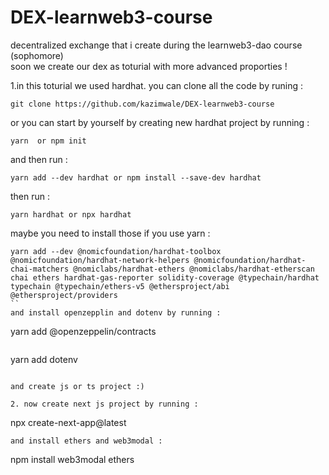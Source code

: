 # DEX-learnweb3-course
decentralized exchange that i create during the learnweb3-dao course (sophomore)  
soon we create our dex as toturial with more advanced proporties !

1.in this toturial we used hardhat. you can clone all the code by runing :
```
git clone https://github.com/kazimwale/DEX-learnweb3-course 
```

or you can start by yourself by creating new hardhat project by running :
```
yarn  or npm init
```
and then run :
```
yarn add --dev hardhat or npm install --save-dev hardhat 
```
then run :
```
yarn hardhat or npx hardhat 
```
maybe you need to install those if you use yarn :
```
yarn add --dev @nomicfoundation/hardhat-toolbox @nomicfoundation/hardhat-network-helpers @nomicfoundation/hardhat-chai-matchers @nomiclabs/hardhat-ethers @nomiclabs/hardhat-etherscan chai ethers hardhat-gas-reporter solidity-coverage @typechain/hardhat typechain @typechain/ethers-v5 @ethersproject/abi @ethersproject/providers
``
and install openzepplin and dotenv by running :
```
yarn add @openzeppelin/contracts 
```
```
yarn add dotenv
```

and create js or ts project :)

2. now create next js project by running :
```
npx create-next-app@latest
```
and install ethers and web3modal :
```
npm install web3modal ethers 
```
